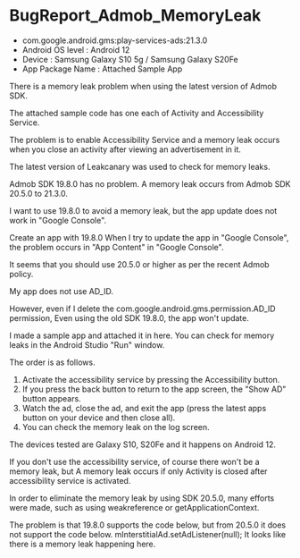 # BugReport_Admob_MemoryLeak

* com.google.android.gms:play-services-ads:21.3.0
* Android OS level : Android 12
* Device : Samsung Galaxy S10 5g / Samsung Galaxy S20Fe
* App Package Name : Attached Sample App


There is a memory leak problem when using the latest version of Admob SDK.

The attached sample code has one each of Activity and Accessibility Service.

The problem is to enable Accessibility Service and a memory leak occurs when you close an activity after viewing an advertisement in it.

The latest version of Leakcanary was used to check for memory leaks.

Admob SDK 19.8.0 has no problem.
A memory leak occurs from Admob SDK 20.5.0 to 21.3.0.


I want to use 19.8.0 to avoid a memory leak, but the app update does not work in "Google Console".

Create an app with 19.8.0
When I try to update the app in "Google Console", the problem occurs in "App Content" in "Google Console".

It seems that you should use 20.5.0 or higher as per the recent Admob policy.


My app does not use AD_ID.

However, even if I delete the com.google.android.gms.permission.AD_ID permission,
Even using the old SDK 19.8.0,
the app won't update.


I made a sample app and attached it in here.
You can check for memory leaks in the Android Studio "Run" window.

The order is as follows.

1. Activate the accessibility service by pressing the Accessibility button.
2. If you press the back button to return to the app screen, the "Show AD" button appears.
3. Watch the ad, close the ad, and exit the app (press the latest apps button on your device and then close all).
4. You can check the memory leak on the log screen.


The devices tested are Galaxy S10, S20Fe and it happens on Android 12.

If you don't use the accessibility service, of course there won't be a memory leak, but
A memory leak occurs if only Activity is closed after accessibility service is activated.

In order to eliminate the memory leak by using SDK 20.5.0, many efforts were made, such as using weakreference or getApplicationContext.

The problem is that 19.8.0 supports the code below, but from 20.5.0 it does not support the code below.
mInterstitialAd.setAdListener(null);
It looks like there is a memory leak happening here.
